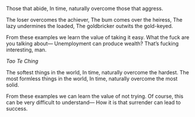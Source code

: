 Those that abide,
In time, naturally overcome those that aggress.

The loser overcomes the achiever,
The bum comes over the heiress,
The lazy undermines the loaded,
The goldbricker outwits the gold-keyed.

From these examples we learn the value of taking it easy.
What the fuck are you talking about—
Unemployment can produce wealth?
That’s fucking interesting, man.

*Tao Te Ching*

The softest things in the world,
In time, naturally overcome the hardest.
The most formless things in the world,
In time, naturally overcome the most solid.

From these examples we can learn the value of not trying.
Of course, this can be very difficult to understand—
How it is that surrender can lead to success.